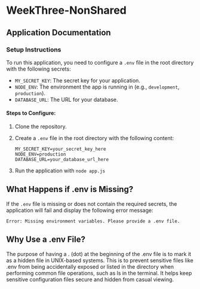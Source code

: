 # WeekThree-NonShared

## Application Documentation

### Setup Instructions

To run this application, you need to configure a `.env` file in the root directory with the following secrets:

- `MY_SECRET_KEY`: The secret key for your application.
- `NODE_ENV`: The environment the app is running in (e.g., `development`, `production`).
- `DATABASE_URL`: The URL for your database.

#### Steps to Configure:

1. Clone the repository.
2. Create a `.env` file in the root directory with the following content:

   ```env
   MY_SECRET_KEY=your_secret_key_here
   NODE_ENV=production
   DATABASE_URL=your_database_url_here

3. Run the application with `node app.js`


## What Happens if .env is Missing?
If the `.env` file is missing or does not contain the required secrets, the application will fail and display the following error message:

`Error: Missing environment variables. Please provide a .env file.`


## Why Use a .env File?

The purpose of having a . (dot) at the beginning of the .env file is to mark it as a hidden file in UNIX-based systems. This is to prevent sensitive files like .env from being accidentally exposed or listed in the directory when performing common file operations, such as ls in the terminal. It helps keep sensitive configuration files secure and hidden from casual viewing.
